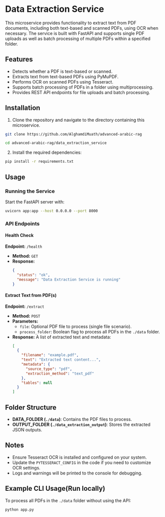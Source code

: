 # Data Extraction Service

This microservice provides functionality to extract text from PDF documents, including both text-based and scanned PDFs, using OCR when necessary. The service is built with FastAPI and supports single PDF uploads as well as batch processing of multiple PDFs within a specified folder.

## Features
- Detects whether a PDF is text-based or scanned.
- Extracts text from text-based PDFs using PyMuPDF.
- Performs OCR on scanned PDFs using Tesseract.
- Supports batch processing of PDFs in a folder using multiprocessing.
- Provides REST API endpoints for file uploads and batch processing.

## Installation

1. Clone the repository and navigate to the directory containing this microservice.
```bash
git clone https://github.com/AlghamdiMuath/advanced-arabic-rag
```
```bash
cd advanced-arabic-rag/data_extraction_service
```
2. Install the required dependencies:

```bash
pip install -r requirements.txt
```

## Usage

### Running the Service
Start the FastAPI server with:

```bash
uvicorn app:app --host 0.0.0.0 --port 8000
```

### API Endpoints

#### Health Check
**Endpoint:** `/health`
- **Method:** `GET`
- **Response:**
  ```json
  {
    "status": "ok",
    "message": "Data Extraction Service is running"
  }
  ```

#### Extract Text from PDF(s)
**Endpoint:** `/extract`
- **Method:** `POST`
- **Parameters:**
  - `file`: Optional PDF file to process (single file scenario).
  - `process_folder`: Boolean flag to process all PDFs in the `./data` folder.
- **Response:** A list of extracted text and metadata:
  ```json
  [
    {
      "filename": "example.pdf",
      "text": "Extracted text content...",
      "metadata": {
        "source_type": "pdf",
        "extraction_method": "text_pdf"
      },
      "tables": null
    }
  ]
  ```

## Folder Structure
- **DATA_FOLDER (`./data`)**: Contains the PDF files to process.
- **OUTPUT_FOLDER (`./data_extraction_output`)**: Stores the extracted JSON outputs.

## Notes
- Ensure Tesseract OCR is installed and configured on your system.
- Update the `PYTESSERACT_CONFIG` in the code if you need to customize OCR settings.
- Logs and warnings will be printed to the console for debugging.

## Example CLI Usage(Run locally) 
To process all PDFs in the `./data` folder without using the API:
```bash
python app.py
```
